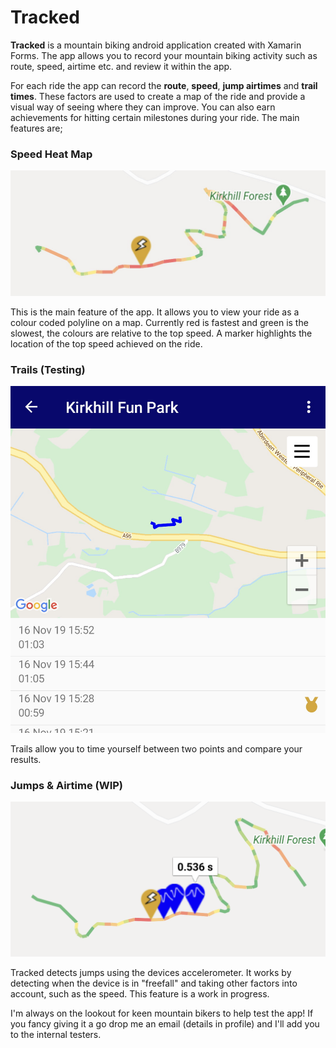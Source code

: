 # Tracked

**Tracked** is a mountain biking android application created with Xamarin Forms. The app allows you to record your mountain biking activity such as route, speed, airtime etc. and review it within the app.

For each ride the app can record the **route**, **speed**, **jump airtimes** and **trail times**. These factors are used to create a map of the ride and provide a visual way of seeing where they can improve. You can also earn achievements for hitting certain milestones during your ride. The main features are;

### Speed Heat Map

![Speed Heat Map](media\speed-heat-map.jpg)

This is the main feature of the app. It allows you to view your ride as a colour coded polyline on a map. Currently red is fastest and green is the slowest, the colours are relative to the top speed. A marker highlights the location of the top speed achieved on the ride.

### Trails (Testing)

![Trail](media\trail.jpg)

Trails allow you to time yourself between two points and compare your results.

### Jumps & Airtime (WIP)

![Jumps](media\jumps.jpg)

Tracked detects jumps using the devices accelerometer. It works by detecting when the device is in "freefall" and taking other factors into account, such as the speed. This feature is a work in progress.

I'm always on the lookout for keen mountain bikers to help test the app! If you fancy giving it a go drop me an email (details in profile) and I'll add you to the internal testers.